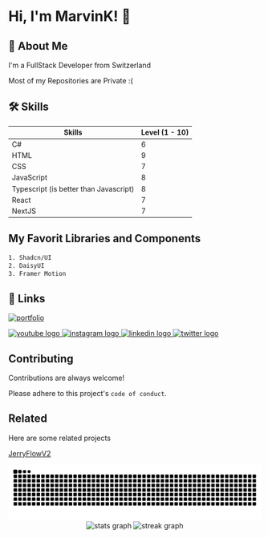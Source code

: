 # Hi, I'm MarvinK! 👋

## 🚀 About Me

I'm a FullStack Developer from Switzerland

Most of my Repositories are Private :(

## 🛠 Skills

| Skills                                 | Level (1 - 10) |
| -------------------------------------- | -------------- |
| C#                                     | 6              |
| HTML                                   | 9              |
| CSS                                    | 7              |
| JavaScript                             | 8              |
| Typescript (is better than Javascript) | 8              |
| React                                  | 7              |
| NextJS                                 | 7              |

## My Favorit Libraries and Components

    1. Shadcn/UI
    2. DaisyUI
    3. Framer Motion

## 🔗 Links

[![portfolio](https://img.shields.io/badge/my_portfolio-000?style=for-the-badge&logo=ko-fi&logoColor=white)](https://swisswebdev.ch/)

<div align="left">
  <a href="https://www.youtube.com/@sartiplays" target="_blank">
    <img src="https://img.shields.io/static/v1?message=Youtube&logo=youtube&label=&color=FF0000&logoColor=white&labelColor=&style=for-the-badge" height="35" alt="youtube logo"  />
  </a>
  <a href="https://www.instagram.com/openiris/" target="_blank">
    <img src="https://img.shields.io/static/v1?message=Instagram&logo=instagram&label=&color=E4405F&logoColor=white&labelColor=&style=for-the-badge" height="35" alt="instagram logo"  />
  </a>
  <a href="https://www.linkedin.com/in/marvin-kiefer-b57bbb191/" target="_blank">
    <img src="https://img.shields.io/static/v1?message=LinkedIn&logo=linkedin&label=&color=0077B5&logoColor=white&labelColor=&style=for-the-badge" height="35" alt="linkedin logo"  />
  </a>
  <a href="https://x.com/sartiplays" target="_blank">
    <img src="https://img.shields.io/static/v1?message=Twitter&logo=twitter&label=&color=000000&logoColor=white&labelColor=&style=for-the-badge" height="35" alt="twitter logo"  />
  </a>
</div>

## Contributing

Contributions are always welcome!

Please adhere to this project's `code of conduct`.

## Related

Here are some related projects

[JerryFlowV2](https://jry-media.store/pages/jerryflow-v2)

<picture>
  <source media="(prefers-color-scheme: dark)" srcset="https://raw.githubusercontent.com/sartiplay/sartiplay/ae93a8122965631f9d11d041bbab21a8c37a89f6/github-snake-dark.svg" />
  <source media="(prefers-color-scheme: light)" srcset="https://raw.githubusercontent.com/sartiplay/sartiplay/ae93a8122965631f9d11d041bbab21a8c37a89f6/github-snake.svg" />
  <img alt="github-snake" src="https://raw.githubusercontent.com/sartiplay/sartiplay/ae93a8122965631f9d11d041bbab21a8c37a89f6/github-snake.svg" />
</picture>

<div align="center">
  <img src="https://github-readme-stats.vercel.app/api?username=sartiplay&hide_title=false&hide_rank=false&show_icons=true&include_all_commits=true&count_private=true&disable_animations=false&theme=dracula&locale=en&hide_border=false" height="150" alt="stats graph"  />
  <img src="https://streak-stats.demolab.com?user=sartiplay&locale=en&mode=daily&theme=dracula&hide_border=false&border_radius=5" height="150" alt="streak graph"  />
</div>
